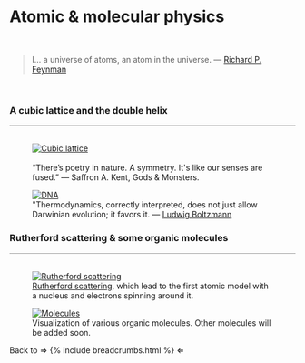 <a name="molecularphys"></a>
# Atomic &amp; molecular physics
<div class="header_line"><br/></div>

<blockquote>
I... a universe of atoms, an atom in the universe. &mdash;
<a href="https://en.wikipedia.org/wiki/Richard_Feynman">Richard P. Feynman</a> 
</blockquote><br/>

### A cubic lattice and the double helix
<div style="border-top: 1px solid #999999"><br/></div>

<div class="double_image">
<figure class="left_image">
  <a href="/science/molecularphysics/cubic_crystal.html">
    <img alt="Cubic lattice" src="/science/images/crystal_planes.png" title="Click to animate"/>
  </a>
  <figcaption><br/>“There’s poetry in nature. A symmetry. It&apos;s like our senses are fused.” &mdash; 
  Saffron A. Kent, Gods & Monsters.
  </figcaption>
</figure>
<figure class="right_image">
  <a href="/science/molecularphysics/dna.html">
    <img alt="DNA" src="/science/images/dna.png" title="Click to animate"/>
  </a>
  <figcaption>"Thermodynamics, correctly interpreted, does not just allow Darwinian evolution; it favors it. &mdash; 
  <a href="https://en.wikipedia.org/wiki/Ludwig_Boltzmann">Ludwig Boltzmann</a>
  </figcaption>
</figure>
</div>
<p style="clear: both;"></p>


### Rutherford scattering & some organic molecules
<div style="border-top: 1px solid #999999"><br/></div>

<div class="double_image">
<figure class="left_image">
  <a href="/science/molecularphysics/rutherford_scattering.html">
    <img alt="Rutherford scattering" src="/science/images/rutherford_scattering.png" title="Click to animate"/>
  </a>
  <figcaption><a href="https://en.wikipedia.org/wiki/Rutherford_scattering_experiments#Rutherford_scattering">Rutherford scattering</a>,
  which lead to the first atomic model with a nucleus and electrons spinning around it.</figcaption>
</figure>
<figure class="right_image">
  <a href="/science/molecularphysics/molecules.html">
    <img alt="Molecules" src="/science/images/water_molecule.png" title="Click to animate"/>
  </a>
  <figcaption>Visualization of various organic molecules. Other molecules will be added soon.</figcaption>
</figure>
</div>
<p style="clear: both;"></p>

Back to &rArr; {% include breadcrumbs.html %} &lArr;

